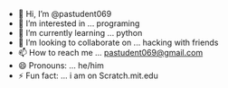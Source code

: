 - 👋 Hi, I’m @pastudent069
- 👀 I’m interested in ... programing 
- 🌱 I’m currently learning ... python
- 💞️ I’m looking to collaborate on ... hacking with friends
- 📫 How to reach me ... pastudent069@gmail.com
- 😄 Pronouns: ... he/him
- ⚡ Fun fact: ... i am on Scratch.mit.edu

<!---
pastudent069/pastudent069 is a ✨ special ✨ repository because its `README.md` (this file) appears on your GitHub profile.
You can click the Preview link to take a look at your changes.
--->
